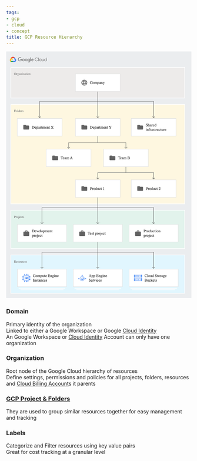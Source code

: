 ```yaml
---
tags:
- gcp
- cloud
- concept
title: GCP Resource Hierarchy
---
```


![GCP Resource Hierarchy|400](../images/gcp-resource-hierarchy.png)

### Domain

Primary identity of the organization  
Linked to either a Google Workspace or Google [Cloud Identity](../gcp-security-services/cloud-identity.md)  
An Google Workspace or [Cloud Identity](../gcp-security-services/cloud-identity.md) Account can only have one organization

### Organization

Root node of the Google Cloud hierarchy of resources  
Define settings, permissions and policies for all projects, folders, resources and [Cloud Billing Account](../gcp-support-and-billing/cloud-billing-account.md)s it parents

### [GCP Project & Folders](gcp-project-and-folders.md)

They are used to group similar resources together for easy management and tracking

### Labels

Categorize and Filter resources using key value pairs  
Great for cost tracking at a granular level